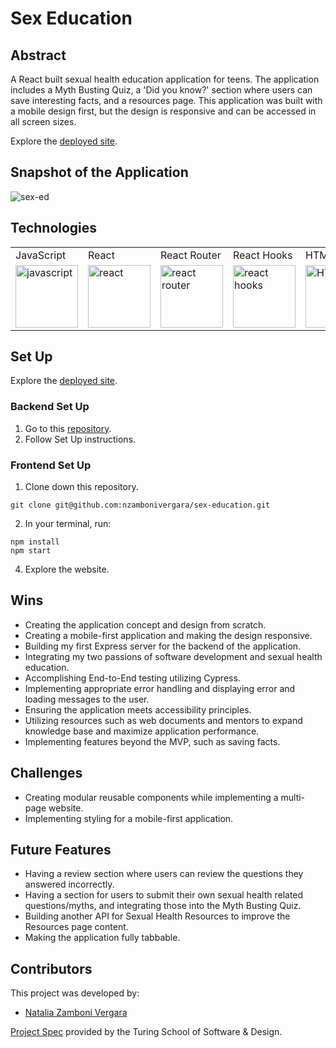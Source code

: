 # Sex Education

## Abstract

A React built sexual health education application for teens. The application includes a Myth Busting Quiz, a 'Did you know?' section where users can save interesting facts, and a resources page. This application was built with a mobile design first, but the design is responsive and can be accessed in all screen sizes.

Explore the <a href="https://sex-education.surge.sh/home">deployed site</a>.

## Snapshot of the Application

![sex-ed](https://user-images.githubusercontent.com/83611094/141859714-3460f1c8-25d1-4db0-8797-34afd75b201c.gif)

## Technologies

<table>
    <tr>
        <td>JavaScript</td>
        <td>React</td>
        <td>React Router</td>
        <td>React Hooks</td>
        <td>HTML</td>
        <td>CSS</td>
        <td>Cypress</td>
        <td>Fetch API</td>
    </tr>
    </tr>
        <td><img src="https://user-images.githubusercontent.com/73092355/119360616-074c6580-bc68-11eb-8ac1-f1ca05b87bf8.png" alt="javascript" width="100" height="auto" /></td>
        <td><img src="https://user-images.githubusercontent.com/73092355/119361040-74f89180-bc68-11eb-845a-29ec9f93f095.png" alt="react" width="100" height="auto" /></td>
        <td><img src="https://user-images.githubusercontent.com/73092355/119361186-9d808b80-bc68-11eb-97ee-05bde2700716.png" alt="react router" width="100" height="auto" /></td>
        <td><img src="https://miro.medium.com/max/1400/1*-Ijet6kVJqGgul6adezDLQ.png" alt="react hooks" width="100" height="auto" /></td>
        <td><img src="https://user-images.githubusercontent.com/73092355/119402191-d553f700-bc99-11eb-8cd3-6ef44023d530.png" alt="HTML" width="100" height="auto" /></td>
        <td><img src="https://user-images.githubusercontent.com/73092355/119402395-1e0bb000-bc9a-11eb-9173-30403b8848d1.png" alt="css" width="100" height="auto" /></td>
        <td><img src="https://user-images.githubusercontent.com/73092355/119361263-b5f0a600-bc68-11eb-9f41-8e10aa013e7a.png" alt="Cypress" width="100" height="auto" /></td>
         <td><img src="https://www.freecodecamp.org/news/content/images/size/w2000/2020/08/wall-2.jpeg" alt="Heroku" width="100" height="auto" /></td>
    </tr>
</table>

## Set Up

Explore the <a href="https://sex-education.surge.sh/home">deployed site</a>.

### Backend Set Up

1. Go to this [repository](https://github.com/nzambonivergara/sexual-health-api).
2. Follow Set Up instructions.

### Frontend Set Up

1. Clone down this repository.
  ```
  git clone git@github.com:nzambonivergara/sex-education.git
  ```
2. In your terminal, run:
  ```
  npm install
  npm start
  ```
4. Explore the website.

## Wins

- Creating the application concept and design from scratch.
- Creating a mobile-first application and making the design responsive.
- Building my first Express server for the backend of the application.
- Integrating my two passions of software development and sexual health education.
- Accomplishing End-to-End testing utilizing Cypress.
- Implementing appropriate error handling and displaying error and loading messages to the user.
- Ensuring the application meets accessibility principles.
- Utilizing resources such as web documents and mentors to expand knowledge base and maximize application performance.
- Implementing features beyond the MVP, such as saving facts.

## Challenges

- Creating modular reusable components while implementing a multi-page website.
- Implementing styling for a mobile-first application.

## Future Features

- Having a review section where users can review the questions they answered incorrectly.
- Having a section for users to submit their own sexual health related questions/myths, and integrating those into the Myth Busting Quiz.
- Building another API for Sexual Health Resources to improve the Resources page content.
- Making the application fully tabbable.

## Contributors

This project was developed by:

- [Natalia Zamboni Vergara](https://github.com/nzambonivergara)

[Project Spec](https://frontend.turing.edu/projects/module-3/showcase.html) provided by the Turing School of Software & Design.
